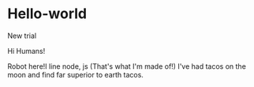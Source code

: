 # Hello-world
New trial

Hi Humans!

Robot here!I line node, js (That's what I'm made of!)
I've had tacos on the moon and find far superior to earth tacos.
